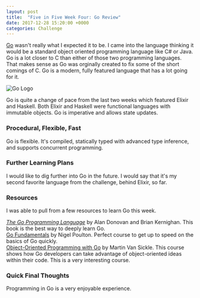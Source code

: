 ```yaml
---
layout: post
title:  "Five in Five Week Four: Go Review"
date: 2017-12-28 15:20:00 +0000
categories: Challenge
---
```

[Go][go] wasn't really what I expected it to be. I came into the language thinking it would be a standard object oriented programming language like C# or Java. Go is a lot closer to C than either of those two programming languages. That makes sense as Go was orginally created to fix some of the short comings of C. Go is a modern, fully featured language that has a lot going for it.

![Go Logo](https://farm5.staticflickr.com/4686/24361899717_1f0b3e62f7_z.jpg)

Go is quite a change of pace from the last two weeks which featured Elixir and Haskell. Both Elixir and Haskell were functional languages with immutable objects. Go is imperative and allows state updates. 

### Procedural, Flexible, Fast
Go is flexible. It's compiled, statically typed with advanced type inference, and supports concurrent programming.

### Further Learning Plans
I would like to dig further into Go in the future. I would say that it's my second favorite language from the challenge, behind Elixir, so far. 

### Resources
I was able to pull from a few resources to learn Go this week.

*[The Go Programming Language][tgp]* by Alan Donovan and Brian Kernighan. This book is the best way to deeply learn Go.  
[Go Fundamentals][gof] by Nigel Poulton. Perfect course to get up to speed on the basics of Go quickly.  
[Object-Oriented Programming with Go][oogo] by Martin Van Sickle. This course shows how Go developers can take advantage of object-oriented ideas within their code. This is a very interesting course.  

### Quick Final Thoughts
Programming in Go is a very enjoyable experience.



[pe]: https://pragprog.com/book/elixir13/programming-elixir-1-3
[eia]: https://www.manning.com/books/elixir-in-action
[pp]: https://pragprog.com/book/phoenix/programming-phoenix
[expl]: https://app.pluralsight.com/library/courses/elixir-getting-started/table-of-contents
[ah]: https://en.wikipedia.org/wiki/Anders_Hejlsberg
[ts]: https://www.typescriptlang.org/
[repohs]: https://github.com/jpniederer/FiveInFive-Haskell
[repots]: https://github.com/jpniederer/FiveInFive-TypeScript
[repoex]: https://github.com/jpniederer/FiveInFive-Elixir
[repogo]: https://github.com/jpniederer/FiveInFive-Go
[js]: https://developer.mozilla.org/en-US/docs/Web/JavaScript
[fnf]: https://dev-eryday.com/challenge/2017/11/30/Five-Languages-in-Five-Weeks.html
[node]: https://nodejs.org/en/
[hts]: https://github.com/jpniederer/FiveInFive-TypeScript/tree/master/HelloTypeScript
[lf]: https://github.com/jpniederer/FiveInFive-TypeScript/tree/master/LanguageFeatures
[tt]: https://github.com/jpniederer/FiveInFive-TypeScript/tree/master/TestingTypeScript
[rc]: https://github.com/jpniederer/FiveInFive-TypeScript/tree/master/RosettaCode
[book]: https://basarat.gitbooks.io/typescript/
[red]: https://github.com/reactjs/redux
[er]: https://en.wikipedia.org/wiki/Erlang_(programming_language)
[px]: http://phoenixframework.org/
[hsp]: https://app.pluralsight.com/library/courses/haskell-fundamentals-part1/table-of-contents
[lgg]: http://learnyouahaskell.com/chapters
[re]: https://maciek.io/rest-api-in-haskell/
[hs]: https://www.haskell.org/
[go]: https://golang.org/
[oogo]: https://app.pluralsight.com/library/courses/go-object-oriented-programming/table-of-contents
[tgp]: https://www.amazon.com/Programming-Language-Addison-Wesley-Professional-Computing/dp/0134190440/
[gof]: https://app.pluralsight.com/library/courses/go-fundamentals/table-of-contents